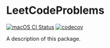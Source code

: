 # LeetCodeProblems

[![macOS CI Status](https://github.com/ailinykh/LeetCodeProblems/workflows/Swift/badge.svg)](https://github.com/ailinykh/LeetCodeProblems/actions?query=workflow%3ASwift)
[![codecov](https://codecov.io/gh/ailinykh/LeetCodeProblems/branch/main/graph/badge.svg?token=5YEO4JKEDD)](https://codecov.io/gh/ailinykh/LeetCodeProblems)

A description of this package.
